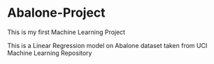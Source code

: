# Abalone-Project
This is my first Machine Learning Project

This is a Linear Regression model on Abalone dataset taken from UCI Machine Learning Repository
